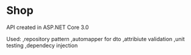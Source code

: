 # Shop
API created in ASP.NET Core 3.0

Used:
,repository pattern
,automapper for dto
,attribiute validation
,unit testing
,dependecy injection
